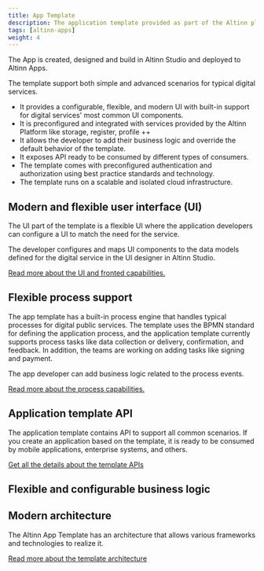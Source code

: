 ```yaml
---
title: App Template
description: The application template provided as part of the Altinn platform accelerates the development of digital services.
tags: [altinn-apps]
weight: 4
---
```


The App is created, designed and build in Altinn Studio and deployed to Altinn Apps.

The template support both simple and advanced scenarios for typical digital services.

- It provides a configurable, flexible, and modern UI with built-in support for digital services' most common UI components.
- It is preconfigured and integrated with services provided by the Altinn Platform like storage, register, profile ++
- It allows the developer to add their business logic and override the default behavior of the template.
- It exposes API ready to be consumed by different types of consumers.
- The template comes with preconfigured authentication and authorization using best practice standards and technology.
- The template runs on a scalable and isolated cloud infrastructure.

## Modern and flexible user interface (UI)

The UI part of the template is a flexible UI where the application developers can configure a UI to match the need for the service.

The developer configures and maps UI components to the data models defined for the digital service in the UI designer in Altinn Studio.

[Read more about the UI and fronted capabilities.](/en/app-template/ui/)

## Flexible process support

The app template has a built-in process engine that handles typical processes for digital public services. The template uses the BPMN standard for defining the application process, and the application template currently supports process tasks like data collection or delivery, confirmation, and feedback. In addition, the teams are working on adding tasks like signing and payment. 

The app developer can add business logic related to the process events.

[Read more about the process capabilities.](/en/altinn-studio/v8/reference/process/)

## Application template API

The application template contains API to support all common scenarios. 
If you create an application based on the template, it is ready to be consumed by mobile applications, enterprise systems, and others.

[Get all the details about the template APIs](/en/api/apps/)

## Flexible and configurable business logic




## Modern architecture

The Altinn App Template has an architecture that allows various frameworks and technologies to realize it.

[Read more about the template architecture](/en/technology/architecture)
